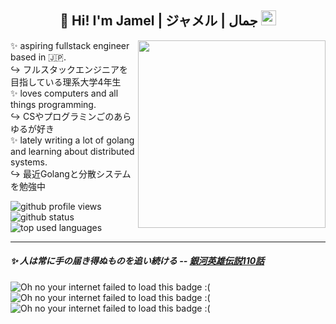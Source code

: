 <h2 align="center">👋 Hi! I'm Jamel | ジャメル | جمال <img src="https://github.com/images/mona-whisper.gif" alt="octocat" height="24"/> </h2>

<img align='right' src="https://github.com/user-attachments/assets/e23b7f40-1d85-4cdd-bbbf-ea99919c7e84" width="300" />

✨ aspiring fullstack engineer based in 🇯🇵. <br>
↪️ フルスタックエンジニアを目指している理系大学4年生 <br> 
✨ loves computers and all things programming. <br>
↪️ CSやプログラミンごのあらゆるが好き <br>
✨ lately writing a lot of golang and learning about distributed systems. <br>
↪️ 最近Golangと分散システムを勉強中 <br>

<a>
  <img src="https://komarev.com/ghpvc/?username=sardonyx001&label=Views%20👀&color=0e75b6&style=flat" alt="github profile views" />
  <img src="github-readme-stats-delta-seven-77.vercel.app/api?username=sardonyx001&show_icons=true&theme=dracula&count_private=true" alt="github status"/> 
  <img src="github-readme-stats-delta-seven-77.vercel.app/api/top-langs/?username=sardonyx001&hide=shell,lua&layout=compact&theme=dracula" alt="top used languages"/> 
</a>

-----

<h5><i> ✨ 人は常に手の届き得ぬものを追い続ける </i> -- <a href="https://www.youtube.com/watch?v=fPZlD8ePSfk">銀河英雄伝説110話</a> </h5> 

<img src="https://64.media.tumblr.com/393be5c2ab61b8bb8b419e9037f72dd4/6f072ea04e7b6c72-aa/s100x200/d45ff0fc6a95c4f6782a943d73570d219aeb9523.gifv" alt="Oh no your internet failed to load this badge :("/> <img src="https://64.media.tumblr.com/1f05704d0bb02629e4f0c9d2956d3f07/473928ea48888009-80/s100x200/de965c3755aa2cc768b659ab2a750e6bd101a16e.gifv" alt="Oh no your internet failed to load this badge :("/> <img src="https://64.media.tumblr.com/c0bc053497b6d2cdacf72607710c1e0c/0a314c1722fc4072-59/s100x200/aa6877408a07b3006e9993c626430f1fbea2343e.gifv" alt="Oh no your internet failed to load this badge :("/>
